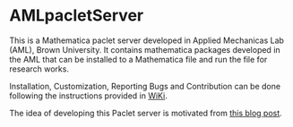 # AMLpacletServer

This is a Mathematica paclet server developed in Applied Mechanicas Lab (AML), Brown University. It contains mathematica packages developed 
in the AML that can be installed to a Mathematica file and run the file for research works. 

Installation, Customization, Reporting Bugs and Contribution can be done following the instructions provided in [WiKi](https://github.com/MdMasiurRahaman/AML_PacletServer/wiki).

The idea of developing this Paclet server is motivated from [this blog post](https://www.wolframcloud.com/objects/b3m2a1/home/building-a-mathematica-package-ecosystem-part-1.html#main-content).
